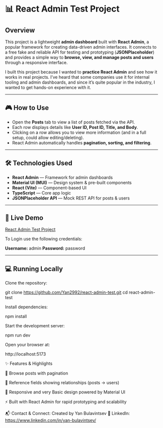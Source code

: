 # 📊 React Admin Test Project  

## Overview  
This project is a lightweight **admin dashboard** built with **React Admin**, a popular framework for creating data-driven admin interfaces. It connects to a free fake and reliable API for testing and prototyping (**JSONPlaceholder**) and provides a simple way to **browse, view, and manage posts and users** through a responsive interface.  

I built this project because I wanted to **practice React Admin** and see how it works in real projects. I’ve heard that some companies use it for internal tooling and admin dashboards, and since it’s quite popular in the industry, I wanted to get hands-on experience with it.  

---

## 🎮 How to Use  
- Open the **Posts** tab to view a list of posts fetched via the API.  
- Each row displays details like **User ID, Post ID, Title, and Body**.  
- Clicking on a row allows you to view more information (and in a full setup, could allow editing/deleting).  
- React Admin automatically handles **pagination, sorting, and filtering**.  

---

## 🛠️ Technologies Used  
- **React Admin** — Framework for admin dashboards  
- **Material UI (MUI)** — Design system & pre-built components  
- **React (Vite)** — Component-based UI  
- **TypeScript** — Core app logic  
- **JSONPlaceholder API** — Mock REST API for posts & users  

---

## 🚀 Live Demo  
[React Admin Test Project](https://my-react-admin-test.netlify.app/#/posts)  

To Login use the following credentials:

**Username:** admin
**Password:** password 

---

## 💻 Running Locally  

Clone the repository:  

git clone https://github.com/Yan2992/react-admin-test.git
cd react-admin-test

Install dependencies:

npm install


Start the development server:

npm run dev


Open your browser at:

http://localhost:5173

✨ Features & Highlights

📂 Browse posts with pagination

🔗 Reference fields showing relationships (posts → users)

🎨 Responsive and very Basic design powered by Material UI

⚡ Built with React Admin for rapid prototyping and scalability

📬 Contact & Connect: 
Created by Yan Bulavintsev 🔗 LinkedIn: https://www.linkedin.com/in/yan-bulavintsev/